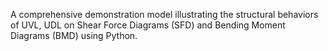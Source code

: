A comprehensive demonstration model illustrating the structural behaviors of UVL, UDL on Shear Force Diagrams (SFD) and Bending Moment Diagrams (BMD) using Python.
